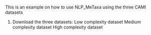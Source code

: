 This is an example on how to use NLP_MeTaxa using the three CAMI datasets
1. Download the three datasets:
    Low complexity dataset 
    Medium complexity dataset 
    High complexity dataset
    
